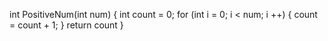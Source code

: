 int PositiveNum(int num)
{
    int count = 0;
    for (int i = 0; i < num; i ++)
    {
        count = count + 1;
    }
    return count
}